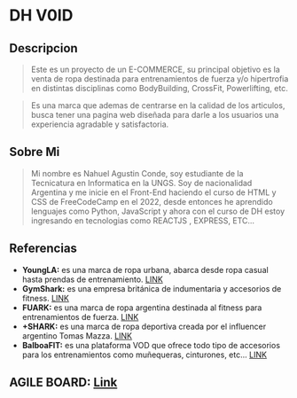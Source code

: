 # DH V0ID

## Descripcion
> Este es un proyecto de un E-COMMERCE, su principal objetivo es la venta de ropa destinada para entrenamientos de fuerza y/o hipertrofia en distintas disciplinas como BodyBuilding, CrossFit, Powerlifting, etc.

> Es una marca que ademas de centrarse en la calidad de los articulos, busca tener una pagina web diseñada para darle a los usuarios una experiencia agradable y satisfactoria.

## Sobre Mi
> Mi nombre es Nahuel Agustin Conde, soy estudiante de la Tecnicatura en Informatica en la UNGS. Soy de nacionalidad Argentina y me inicie en el Front-End haciendo el curso de HTML y CSS de FreeCodeCamp en el 2022, desde entonces he aprendido lenguajes como Python, JavaScript y ahora con el curso de DH estoy ingresando en tecnologias como REACTJS , EXPRESS, ETC...

## Referencias
- **YoungLA:** es una marca de ropa urbana, abarca desde ropa casual hasta prendas de entrenamiento. [LINK](https://www.youngla.com)
- **GymShark:** es una empresa británica de indumentaria y accesorios de fitness. [LINK](https://row.gymshark.com)
- **FUARK:** es una marca de ropa argentina destinada al fitness para entrenamientos de fuerza. [LINK](https://www.fuark.com.ar)
- **+SHARK:** es una marca de ropa deportiva creada por el influencer argentino Tomas Mazza. [LINK](https://www.tiendashark.com.ar)
- **BalboaFIT:** es una plataforma VOD que ofrece todo tipo de accesorios para los entrenamientos como muñequeras, cinturones, etc... [LINK](https://www.balboafit.com)

## AGILE BOARD: [Link](https://trello.com/b/un7jwIrJ/agile-board)